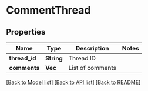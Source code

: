 # CommentThread

## Properties

Name | Type | Description | Notes
------------ | ------------- | ------------- | -------------
**thread_id** | **String** | Thread ID | 
**comments** | **Vec<String>** | List of comments | 

[[Back to Model list]](../README.md#documentation-for-models) [[Back to API list]](../README.md#documentation-for-api-endpoints) [[Back to README]](../README.md)



